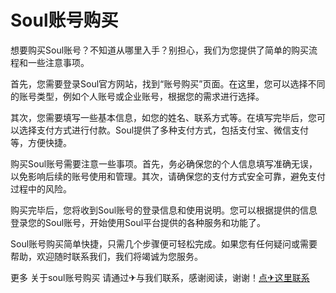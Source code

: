 # Soul账号购买

想要购买Soul账号？不知道从哪里入手？别担心，我们为您提供了简单的购买流程和一些注意事项。

首先，您需要登录Soul官方网站，找到“账号购买”页面。在这里，您可以选择不同的账号类型，例如个人账号或企业账号，根据您的需求进行选择。

其次，您需要填写一些基本信息，如您的姓名、联系方式等。在填写完毕后，您可以选择支付方式进行付款。Soul提供了多种支付方式，包括支付宝、微信支付等，方便快捷。

购买Soul账号需要注意一些事项。首先，务必确保您的个人信息填写准确无误，以免影响后续的账号使用和管理。其次，请确保您的支付方式安全可靠，避免支付过程中的风险。

购买完毕后，您将收到Soul账号的登录信息和使用说明。您可以根据提供的信息登录您的Soul账号，开始使用Soul平台提供的各种服务和功能了。

Soul账号购买简单快捷，只需几个步骤便可轻松完成。如果您有任何疑问或需要帮助，欢迎随时联系我们，我们将竭诚为您服务。

更多 关于soul账号购买 请通过✈与我们联系，感谢阅读，谢谢！[点✈这里联系](https://ww.k02.cc)